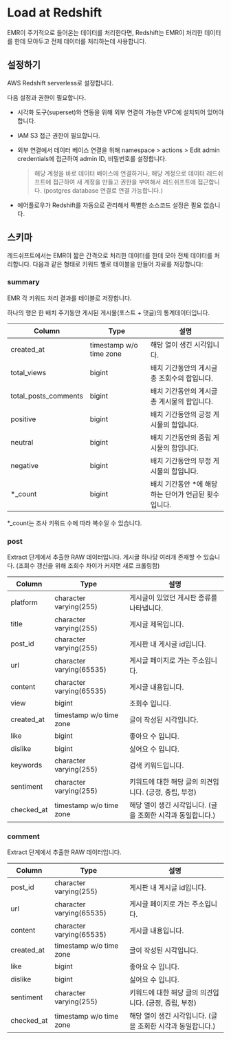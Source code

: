 # Load at Redshift

EMR이 주기적으로 들어온는 데이터를 처리한다면, Redshift는 EMR이 처리한 데이터를 한데 모아두고 전체 데이터를 처리하는데 사용합니다.

## 설정하기

AWS Redshift serverless로 설정합니다.

다음 설정과 권한이 필요합니다.

* 시각화 도구(superset)와 연동을 위해 외부 연결이 가능한 VPC에 설치되어 있어야 합니다.

* IAM S3 접근 권한이 필요합니다.

* 외부 연결에서 데이터 베이스 연결을 위해 namespace > actions > Edit admin credentials에 접근하여 admin ID, 비밀번호를 설정합니다.
  > 해당 계정을 바로 데이터 베이스에 연결하거나, 해당 계정으로 데이터 레드쉬프트에 접근하여 새 계정을 만들고 권한을 부여해서 레드쉬프트에 접근합니다. (postgres database 연결로 연결 가능합니다.)

* 에어플로우가 Redshift를 자동으로 관리해서 특별한 소스코드 설정은 필요 없습니다.

## 스키마

레드쉬프트에서는 EMR이 짧은 간격으로 처리한 데이터를 한데 모아 전체 데이터를 처리합니다. 다음과 같은 형태로 키워드 별로 테이블을 만들어 자료를 저장합니다:

### summary
EMR 각 키워드 처리 결과를 테이블로 저장합니다.

하나의 행은 한 배치 주기동안 게시된 게시물(포스트 + 댓글)의 통계데이터입니다.

| Column               | Type                    | 설명                                     |
|----------------------|-------------------------|-----------------------------------------|
| created_at           | timestamp w/o time zone | 해당 열이 생긴 시각입니다.                    |
| total_views          | bigint                  | 배치 기간동안의 게시글 총 조회수의 합입니다.       |
| total_posts_comments | bigint                  | 배치 기간동안의 게시글 총 게시물의 합입니다.       |
| positive             | bigint                  | 배치 기간동안의 긍정 게시물의 합입니다.           |
| neutral              | bigint                  | 배치 기간동안의 중립 게시물의 합입니다.           |
| negative             | bigint                  | 배치 기간동안의 부정 게시물의 합입니다.           |
| *_count              | bigint                  | 배치 기간동안 *에 해당하는 단어가 언급된 횟수입니다. |

*_count는 조사 키워드 수에 따라 복수일 수 있습니다.

### post
Extract 단계에서 추출한 RAW 데이터입니다.
게시글 하나당 여러개 존재할 수 있습니다. (조회수 갱신을 위해 조회수 차이가 커지면 새로 크롤링함)

| Column     | Type                     | 설명                                           |
|------------|--------------------------|-----------------------------------------------|
| platform   | character varying(255)   | 게시글이 있었던 게시판 종류를 나타냅니다.               |
| title      | character varying(255)   | 게시글 제목입니다.                                 |
| post_id    | character varying(255)   | 게시판 내 게시글 id입니다.                          |
| url        | character varying(65535) | 게시글 페이지로 가는 주소입니다.                      |
| content    | character varying(65535) | 게시글 내용입니다.                                 |
| view       | bigint                   | 조회수 입니다.                                    |
| created_at | timestamp w/o time zone  | 글이 작성된 시각입니다.                             |
| like       | bigint                   | 좋아요 수 입니다.                                 |
| dislike    | bigint                   | 싫어요 수 입니다.                                 |
| keywords   | character varying(255)   | 검색 키워드입니다.                                 |
| sentiment  | character varying(255)   | 키워드에 대한 해당 글의 의견입니다. (긍정, 중립, 부정)    |
| checked_at | timestamp w/o time zone  | 해당 열이 생긴 시각입니다. (글을 조회한 시각과 동일합니다.) |  

### comment
Extract 단계에서 추출한 RAW 데이터입니다.

| Column     | Type                     | 설명                                           |
|------------|--------------------------|-----------------------------------------------|
| post_id    | character varying(255)   | 게시판 내 게시글 id입니다.                          |
| url        | character varying(65535) | 게시글 페이지로 가는 주소입니다.                      |
| content    | character varying(65535) | 게시글 내용입니다.                                 |
| created_at | timestamp w/o time zone  | 글이 작성된 시각입니다.                             |
| like       | bigint                   | 좋아요 수 입니다.                                 |
| dislike    | bigint                   | 싫어요 수 입니다.                                 |
| sentiment  | character varying(255)   | 키워드에 대한 해당 글의 의견입니다. (긍정, 중립, 부정)    |
| checked_at | timestamp w/o time zone  | 해당 열이 생긴 시각입니다. (글을 조회한 시각과 동일합니다.) |  
